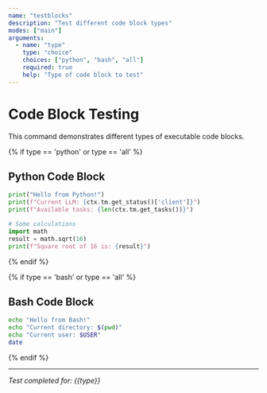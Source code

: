 ```yaml
---
name: "testblocks"
description: "Test different code block types"
modes: ["main"]
arguments:
  - name: "type"
    type: "choice"
    choices: ["python", "bash", "all"]
    required: true
    help: "Type of code block to test"
---
```


# Code Block Testing

This command demonstrates different types of executable code blocks.

{% if type == 'python' or type == 'all' %}
## Python Code Block

````python
print("Hello from Python!")
print(f"Current LLM: {ctx.tm.get_status()['client']}")
print(f"Available tasks: {len(ctx.tm.get_tasks())}")

# Some calculations
import math
result = math.sqrt(16)
print(f"Square root of 16 is: {result}")
````
{% endif %}

{% if type == 'bash' or type == 'all' %}
## Bash Code Block

````bash
echo "Hello from Bash!"
echo "Current directory: $(pwd)"
echo "Current user: $USER"
date
````
{% endif %}


---
*Test completed for: {{type}}*